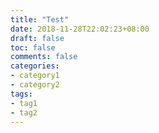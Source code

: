```yaml
---
title: "Test"
date: 2018-11-28T22:02:23+08:00
draft: false
toc: false
comments: false
categories:
- category1
- category2
tags:
- tag1
- tag2
---
```



<!--more-->
